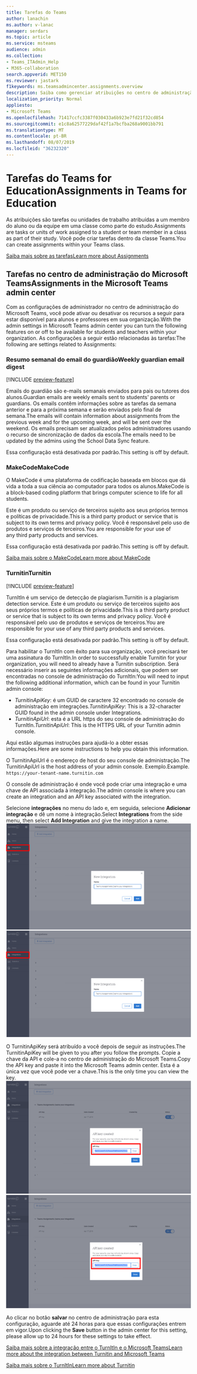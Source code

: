 ```yaml
---
title: Tarefas do Teams
author: lanachin
ms.author: v-lanac
manager: serdars
ms.topic: article
ms.service: msteams
audience: admin
ms.collection:
- Teams_ITAdmin_Help
- M365-collaboration
search.appverid: MET150
ms.reviewer: jastark
f1keywords: ms.teamsadmincenter.assignments.overview
description: Saiba como gerenciar atribuições no centro de administração do Microsoft Teams no Teams for Education.
localization_priority: Normal
appliesto:
- Microsoft Teams
ms.openlocfilehash: 71417ccfc3387f030433a6b923e7fd21f32cd854
ms.sourcegitcommit: e1c8a62577229daf42f1a7bcfba268a9001bb791
ms.translationtype: MT
ms.contentlocale: pt-BR
ms.lasthandoff: 08/07/2019
ms.locfileid: "36232320"
---
```

# <a name="assignments-in-teams-for-education"></a><span data-ttu-id="46187-103">Tarefas do Teams for Education</span><span class="sxs-lookup"><span data-stu-id="46187-103">Assignments in Teams for Education</span></span>

<span data-ttu-id="46187-104">As atribuições são tarefas ou unidades de trabalho atribuídas a um membro do aluno ou da equipe em uma classe como parte do estudo.</span><span class="sxs-lookup"><span data-stu-id="46187-104">Assignments are tasks or units of work assigned to a student or team member in a class as part of their study.</span></span> <span data-ttu-id="46187-105">Você pode criar tarefas dentro da classe Teams.</span><span class="sxs-lookup"><span data-stu-id="46187-105">You can create assignments within your Teams class.</span></span>

[<span data-ttu-id="46187-106">Saiba mais sobre as tarefas</span><span class="sxs-lookup"><span data-stu-id="46187-106">Learn more about Assignments</span></span>](https://support.office.com/article/microsoft-teams-5aa4431a-8a3c-4aa5-87a6-b6401abea114?ui=en-US&rs=en-IE&ad=IE#ID0EAABAAA=Assignments)

## <a name="assignments-in-the-microsoft-teams-admin-center"></a><span data-ttu-id="46187-107">Tarefas no centro de administração do Microsoft Teams</span><span class="sxs-lookup"><span data-stu-id="46187-107">Assignments in the Microsoft Teams admin center</span></span>

<span data-ttu-id="46187-108">Com as configurações de administrador no centro de administração do Microsoft Teams, você pode ativar ou desativar os recursos a seguir para estar disponível para alunos e professores em sua organização.</span><span class="sxs-lookup"><span data-stu-id="46187-108">With the admin settings in Microsoft Teams admin center you can turn the following features on or off to be available for students and teachers within your organization.</span></span> <span data-ttu-id="46187-109">As configurações a seguir estão relacionadas às tarefas:</span><span class="sxs-lookup"><span data-stu-id="46187-109">The following are settings related to Assignments:</span></span>

<span data-ttu-id="46187-110"><a name="#bkemaildigest"> </a></span><span class="sxs-lookup"><span data-stu-id="46187-110"></span></span>
### <a name="weekly-guardian-email-digest"></a><span data-ttu-id="46187-111">Resumo semanal do email do guardião</span><span class="sxs-lookup"><span data-stu-id="46187-111">Weekly guardian email digest</span></span>
[!INCLUDE [preview-feature](../includes/preview-feature.md)]

<span data-ttu-id="46187-112">Emails do guardião são e-mails semanais enviados para pais ou tutores dos alunos.</span><span class="sxs-lookup"><span data-stu-id="46187-112">Guardian emails are weekly emails sent to students' parents or guardians.</span></span> <span data-ttu-id="46187-113">Os emails contêm informações sobre as tarefas da semana anterior e para a próxima semana e serão enviados pelo final de semana.</span><span class="sxs-lookup"><span data-stu-id="46187-113">The emails will contain information about assignments from the previous week and for the upcoming week, and will be sent over the weekend.</span></span> <span data-ttu-id="46187-114">Os emails precisam ser atualizados pelos administradores usando o recurso de sincronização de dados da escola.</span><span class="sxs-lookup"><span data-stu-id="46187-114">The emails need to be updated by the admins using the School Data Sync feature.</span></span>

<span data-ttu-id="46187-115">Essa configuração está desativada por padrão.</span><span class="sxs-lookup"><span data-stu-id="46187-115">This setting is off by default.</span></span>

<span data-ttu-id="46187-116"><a name="bkmakecode"> </a></span><span class="sxs-lookup"><span data-stu-id="46187-116"></span></span>
### <a name="makecode"></a><span data-ttu-id="46187-117">MakeCode</span><span class="sxs-lookup"><span data-stu-id="46187-117">MakeCode</span></span>
<span data-ttu-id="46187-118">O MakeCode é uma plataforma de codificação baseada em blocos que dá vida a toda a sua ciência ao computador para todos os alunos.</span><span class="sxs-lookup"><span data-stu-id="46187-118">MakeCode is a block-based coding platform that brings computer science to life for all students.</span></span> 

<span data-ttu-id="46187-119">Este é um produto ou serviço de terceiros sujeito aos seus próprios termos e políticas de privacidade.</span><span class="sxs-lookup"><span data-stu-id="46187-119">This is a third party product or service that is subject to its own terms and privacy policy.</span></span> <span data-ttu-id="46187-120">Você é responsável pelo uso de produtos e serviços de terceiros.</span><span class="sxs-lookup"><span data-stu-id="46187-120">You are responsible for your use of any third party products and services.</span></span>

<span data-ttu-id="46187-121">Essa configuração está desativada por padrão.</span><span class="sxs-lookup"><span data-stu-id="46187-121">This setting is off by default.</span></span>

[<span data-ttu-id="46187-122">Saiba mais sobre o MakeCode</span><span class="sxs-lookup"><span data-stu-id="46187-122">Learn more about MakeCode</span></span>](https://www.microsoft.com/makecode)

<span data-ttu-id="46187-123"><a name="#turnitin"> </a></span><span class="sxs-lookup"><span data-stu-id="46187-123"></span></span>
### <a name="turnitin"></a><span data-ttu-id="46187-124">Turnitin</span><span class="sxs-lookup"><span data-stu-id="46187-124">Turnitin</span></span>
[!INCLUDE [preview-feature](../includes/preview-feature.md)]

<span data-ttu-id="46187-125">TurnItIn é um serviço de detecção de plagiarism.</span><span class="sxs-lookup"><span data-stu-id="46187-125">Turnitin is a plagiarism detection service.</span></span> <span data-ttu-id="46187-126">Este é um produto ou serviço de terceiros sujeito aos seus próprios termos e políticas de privacidade.</span><span class="sxs-lookup"><span data-stu-id="46187-126">This is a third party product or service that is subject to its own terms and privacy policy.</span></span> <span data-ttu-id="46187-127">Você é responsável pelo uso de produtos e serviços de terceiros.</span><span class="sxs-lookup"><span data-stu-id="46187-127">You are responsible for your use of any third party products and services.</span></span>

<span data-ttu-id="46187-128">Essa configuração está desativada por padrão.</span><span class="sxs-lookup"><span data-stu-id="46187-128">This setting is off by default.</span></span>

<span data-ttu-id="46187-129">Para habilitar o TurnItIn com êxito para sua organização, você precisará ter uma assinatura do TurnItIn.</span><span class="sxs-lookup"><span data-stu-id="46187-129">In order to successfully enable Turnitin for your organization, you will need to already have a Turnitin subscription.</span></span> <span data-ttu-id="46187-130">Será necessário inserir as seguintes informações adicionais, que podem ser encontradas no console de administração do TurnItIn:</span><span class="sxs-lookup"><span data-stu-id="46187-130">You will need to input the following additional information, which can be found in your Turnitin admin console:</span></span>

  * <span data-ttu-id="46187-131">_TurnitinApiKey_: é um GUID de caractere 32 encontrado no console de administração em integrações.</span><span class="sxs-lookup"><span data-stu-id="46187-131">_TurnitinApiKey_: This is a 32-character GUID found in the admin console under Integrations.</span></span>
  * <span data-ttu-id="46187-132">_TurnitinApiUrl_: esta é a URL https do seu console de administração do TurnItIn.</span><span class="sxs-lookup"><span data-stu-id="46187-132">_TurnitinApiUrl_: This is the HTTPS URL of your Turnitin admin console.</span></span>

<span data-ttu-id="46187-133">Aqui estão algumas instruções para ajudá-lo a obter essas informações.</span><span class="sxs-lookup"><span data-stu-id="46187-133">Here are some instructions to help you obtain this information.</span></span>

<span data-ttu-id="46187-134">O TurnitinApiUrl é o endereço de host do seu console de administração.</span><span class="sxs-lookup"><span data-stu-id="46187-134">The TurnitinApiUrl is the host address of your admin console.</span></span>
<span data-ttu-id="46187-135">Exemplo.</span><span class="sxs-lookup"><span data-stu-id="46187-135">Example.</span></span> `https://your-tenant-name.turnitin.com`

<span data-ttu-id="46187-136">O console de administração é onde você pode criar uma integração e uma chave de API associada à integração.</span><span class="sxs-lookup"><span data-stu-id="46187-136">The admin console is where you can create an integration and an API key associated with the integration.</span></span>

<span data-ttu-id="46187-137">Selecione **integrações** no menu do lado e, em seguida, selecione **Adicionar integração** e dê um nome à integração.</span><span class="sxs-lookup"><span data-stu-id="46187-137">Select **Integrations** from the side menu, then select **Add Integration** and give the integration a name.</span></span>
<span data-ttu-id="46187-138">![Captura de tela mostrando a adição de uma nova integração](./educationImages/Assignments_mopo_turnitin2.png)</span><span class="sxs-lookup"><span data-stu-id="46187-138">![Screen shot showing adding a new integration](./educationImages/Assignments_mopo_turnitin2.png)</span></span>

<span data-ttu-id="46187-139">O TurnitinApiKey será atribuído a você depois de seguir as instruções.</span><span class="sxs-lookup"><span data-stu-id="46187-139">The TurnitinApiKey will be given to you after you follow the prompts.</span></span> <span data-ttu-id="46187-140">Copie a chave da API e cole-a no centro de administração do Microsoft Teams.</span><span class="sxs-lookup"><span data-stu-id="46187-140">Copy the API key and paste it into the Microsoft Teams admin center.</span></span>  <span data-ttu-id="46187-141">Esta é a única vez que você pode ver a chave.</span><span class="sxs-lookup"><span data-stu-id="46187-141">This is the only time you can view the key.</span></span>
<span data-ttu-id="46187-142">![Captura de tela mostrando a cópia da chave de API](./educationImages/Assignments_mopo_turnitin3.png)</span><span class="sxs-lookup"><span data-stu-id="46187-142">![Screen shot showing copying the API key](./educationImages/Assignments_mopo_turnitin3.png)</span></span>

<span data-ttu-id="46187-143">Ao clicar no botão **salvar** no centro de administração para esta configuração, aguarde até 24 horas para que essas configurações entrem em vigor.</span><span class="sxs-lookup"><span data-stu-id="46187-143">Upon clicking the **Save** button in the admin center for this setting, please allow up to 24 hours for these settings to take effect.</span></span>

[<span data-ttu-id="46187-144">Saiba mais sobre a integração entre o TurnItIn e o Microsoft Teams</span><span class="sxs-lookup"><span data-stu-id="46187-144">Learn more about the integration between Turnitin and Microsoft Teams</span></span>](https://www.turnitin.com/products/feedback-studio/microsoft-teams-integration)

[<span data-ttu-id="46187-145">Saiba mais sobre o TurnItIn</span><span class="sxs-lookup"><span data-stu-id="46187-145">Learn more about Turnitin</span></span>](https://www.turnitin.com/)
